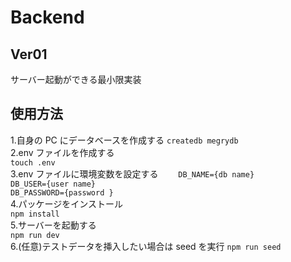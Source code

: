 # Backend

## Ver01

サーバー起動ができる最小限実装

## 使用方法

1.自身の PC にデータベースを作成する
`createdb megrydb`  
2.env ファイルを作成する  
`touch .env`  
3.env ファイルに環境変数を設定する　　
`DB_NAME={db name}`  
`DB_USER={user name}`  
`DB_PASSWORD={password }`  
4.パッケージをインストール  
`npm install`  
5.サーバーを起動する  
`npm run dev`  
6.(任意)テストデータを挿入したい場合は seed を実行
`npm run seed`
